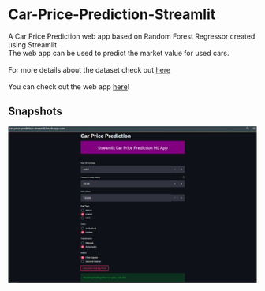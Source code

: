 # Car-Price-Prediction-Streamlit
A Car Price Prediction web app based on Random Forest Regressor created using Streamlit. <br> 
The web app can be used to predict the market value for used cars.<br><br>
For more details about the dataset check out [here](https://www.kaggle.com/nehalbirla/vehicle-dataset-from-cardekho)
<br><br>
You can check out the web app [here](https://car-price-prediction-streamlit.herokuapp.com/)!

## Snapshots
![](https://github.com/Amal4m41/Car-Price-Prediction-Streamlit/blob/master/carPriceStreamlit.png)
